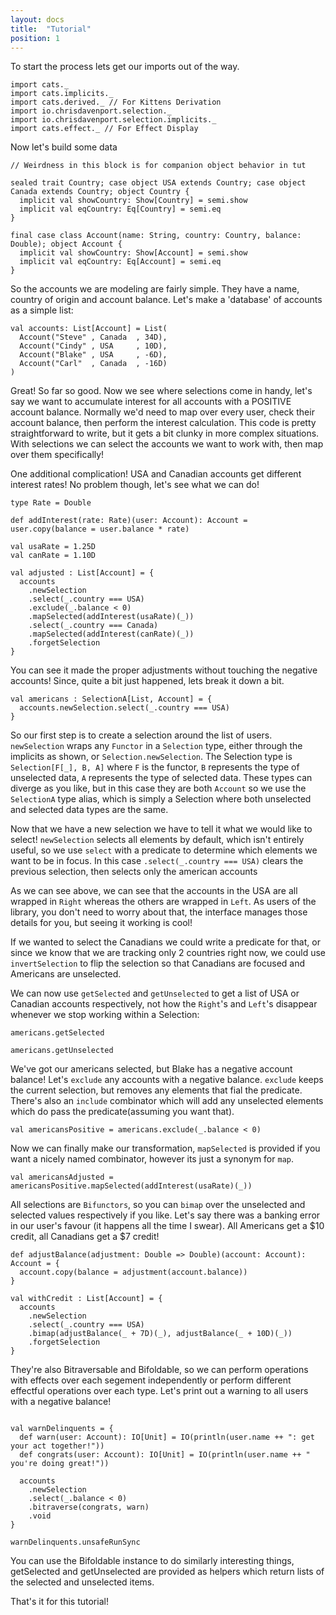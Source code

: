 ```yaml
---
layout: docs
title:  "Tutorial"
position: 1
---
```


To start the process lets get our imports out of the way.

```tut:silent
import cats._
import cats.implicits._
import cats.derived._ // For Kittens Derivation
import io.chrisdavenport.selection._
import io.chrisdavenport.selection.implicits._
import cats.effect._ // For Effect Display
```

Now let's build some data

```tut:book
// Weirdness in this block is for companion object behavior in tut

sealed trait Country; case object USA extends Country; case object Canada extends Country; object Country {
  implicit val showCountry: Show[Country] = semi.show
  implicit val eqCountry: Eq[Country] = semi.eq
}

final case class Account(name: String, country: Country, balance: Double); object Account {
  implicit val showCountry: Show[Account] = semi.show
  implicit val eqCountry: Eq[Account] = semi.eq
}
```

So the accounts we are modeling are fairly simple. They have a name, country of origin and account balance. Let's make a 'database' of accounts as a simple list:

```tut:book
val accounts: List[Account] = List(
  Account("Steve" , Canada  , 34D),
  Account("Cindy" , USA     , 10D),
  Account("Blake" , USA     , -6D),
  Account("Carl"  , Canada  , -16D)
)
```

Great! So far so good. Now we see where selections come in handy, let's say we want to accumulate interest for all accounts with a POSITIVE account balance. Normally we'd need to map over every user, check their account balance, then perform the interest calculation. This code is pretty straightforward to write, but it gets a bit clunky in more complex situations. With selections we can select the accounts we want to work with, then map over them specifically!

One additional complication! USA and Canadian accounts get different interest rates! No problem though, let's see what we can do!

```tut:book
type Rate = Double

def addInterest(rate: Rate)(user: Account): Account = user.copy(balance = user.balance * rate)

val usaRate = 1.25D
val canRate = 1.10D

val adjusted : List[Account] = {
  accounts
    .newSelection
    .select(_.country === USA)
    .exclude(_.balance < 0)
    .mapSelected(addInterest(usaRate)(_))
    .select(_.country === Canada)
    .mapSelected(addInterest(canRate)(_))
    .forgetSelection
}
```

You can see it made the proper adjustments without touching the negative accounts! Since, quite a bit just happened, lets break it down a bit.

```tut:book
val americans : SelectionA[List, Account] = {
  accounts.newSelection.select(_.country === USA)
}
```

So our first step is to create a selection around the list of users. `newSelection` wraps any `Functor` in a `Selection` type, either through the implicits as shown, or `Selection.newSelection`. The Selection type is `Selection[F[_], B, A]` where `F` is the functor, `B` represents the type of unselected data, `A` represents the type of selected data. These types can diverge as you like, but in this case they are both `Account` so we use the `SelectionA` type alias, which is simply a Selection where both unselected and selected data types are the same.

Now that we have a new selection we have to tell it what we would like to select! `newSelection` selects all elements by default, which isn't entirely useful, so we use `select` with a predicate to determine which elements we want to be in focus. In this case `.select(_.country === USA)` clears the previous selection, then selects only the american accounts

As we can see above, we can see that the accounts in the USA are all wrapped in `Right` whereas the others are wrapped in `Left`. As users of the library, you don't need to worry about that, the interface manages those details for you, but seeing it working is cool!

If we wanted to select the Canadians we could write a predicate for that, or since we know that we are tracking only 2 countries right now, we could use `invertSelection` to flip the selection so that Canadians are focused and Americans are unselected.

We can now use `getSelected` and `getUnselected` to get a list of USA or Canadian accounts respectively, not how the `Right`'s and `Left`'s disappear whenever we stop working within a Selection:

```tut:book
americans.getSelected

americans.getUnselected
```

We've got our americans selected, but Blake has a negative account balance! Let's `exclude` any accounts with a negative balance. `exclude` keeps the current selection, but removes any elements that fial the predicate. There's also an `include` combinator which will add any unselected elements which do pass the predicate(assuming you want that).

```tut:book
val americansPositive = americans.exclude(_.balance < 0)
```

Now we can finally make our transformation, `mapSelected` is provided if you want a nicely named combinator, however its just a synonym for `map`.

```tut:book
val americansAdjusted = americansPositive.mapSelected(addInterest(usaRate)(_))
```

All selections are `Bifunctors`, so you can `bimap` over the unselected and selected values respectively if you like. Let's say there was a banking error in our user's favour (it happens all the time I swear). All Americans get a $10 credit, all Canadians get a $7 credit!

```tut:book
def adjustBalance(adjustment: Double => Double)(account: Account): Account = {
  account.copy(balance = adjustment(account.balance))
}

val withCredit : List[Account] = {
  accounts
    .newSelection
    .select(_.country === USA)
    .bimap(adjustBalance(_ + 7D)(_), adjustBalance(_ + 10D)(_))
    .forgetSelection
}
```

They're also Bitraversable and Bifoldable, so we can perform operations with effects over each segement independently or
perform different effectful operations over each type. Let's print out a warning to all users with a negative balance!

```tut:book

val warnDelinquents = {
  def warn(user: Account): IO[Unit] = IO(println(user.name ++ ": get your act together!"))
  def congrats(user: Account): IO[Unit] = IO(println(user.name ++ " you're doing great!"))
  
  accounts
    .newSelection
    .select(_.balance < 0)
    .bitraverse(congrats, warn)
    .void
}

warnDelinquents.unsafeRunSync
```

You can use the Bifoldable instance to do similarly interesting things, getSelected and getUnselected are provided as helpers which return lists of the selected and unselected items.

That's it for this tutorial!
